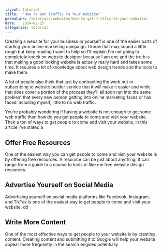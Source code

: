 ```yaml
---
layout: tutorial
title:  "How To Get Traffic To Your Website"
permalink: /tutorials/websites/how-to-get-traffic-to-your-website/
date:   2024-02-25
categories: tutorial
---
```


Creating a website for your business or yourself is one of the easier parts of starting your online marketing campaign. I know that may sound a little rough but keep reading I want to help so I'll explain.I'm not going to completely knock on website designer because I am one and the truth is that making a good looking website is actually really hard and takes some time. It requires a lot of knowledge about web design trends and the tools to make them. 

A lot of people also think that just by contracting the work out or subscribing to website builder service that it will make it easier and while that does cover a portion of the process they'll all soon run into the same problem that every new person getting into online marketing faces or has faced including myself, little to no web traffic.

You're probably wondering if having a website is not enough to get some web traffic then how do you get people to come and visit your website. Their a ton of ways to get people to come and visit your website, in this article I've stated a

## Offer Free Resources
One of the easiest way you can get people to come and visit your website is by offering free resources. A resource can be just about anything. It can range from a guide to a course to tools or like me free website design resources. 

## Advertise Yourself on Social Media
Advertising yourself on social media platforms like Facebook, Instagram, and TikTok is one of the easiest way to get people to come and visit your website. dd

## Write More Content
One of the most effective ways to get people to your website is by creating content. Creating content and submitting it to Google will help your website appear more frequently in the search engines potentially 



